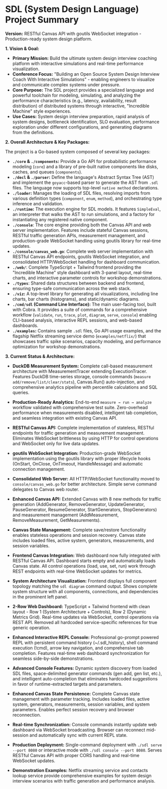 # SDL (System Design Language) Project Summary

**Version:** RESTful Canvas API with goutils WebSocket integration - Production-ready system design platform.

**1. Vision & Goal:**

*   **Primary Mission:** Build the ultimate system design interview coaching platform with interactive simulations and real-time performance visualization.
*   **Conference Focus:** "Building an Open Source System Design Interview Coach With Interactive Simulations" - enabling engineers to visualize and communicate complex systems under pressure.
*   **Core Purpose:** The SDL project provides a specialized language and powerful toolchain for modeling, simulating, and analyzing the performance characteristics (e.g., latency, availability, result distribution) of distributed systems through interactive, "Incredible Machine" style experiences.
*   **Use Cases:** System design interview preparation, rapid analysis of system designs, bottleneck identification, SLO evaluation, performance exploration under different configurations, and generating diagrams from the definitions.

**2. Overall Architecture & Key Packages:**

The project is a Go-based system composed of several key packages:

*   **`./core` & `./components`:** Provide a Go API for probabilistic performance modeling (`core`) and a library of pre-built native components like disks, caches, and queues (`components`).
*   **`./decl` & `./parser`:** Define the language's Abstract Syntax Tree (AST) and implement the `goyacc`-based parser to generate the AST from `.sdl` files. The language now supports top-level `native method` declarations.
*   **`./loader`:** Manages the loading of SDL files, resolving imports from various definition types (`component`, `enum`, `method`), and orchestrating type inference and validation.
*   **`./runtime`:** The execution engine for SDL models. It features `SimpleEval`, an interpreter that walks the AST to run simulations, and a factory for instantiating any registered native component.
*   **`./console`**: The core engine providing both the Canvas API and web server implementation. Features include stateful Canvas sessions, RESTful traffic generation APIs, measurement management, and production-grade WebSocket handling using goutils library for real-time updates.
*   **`./console/canvas_web.go`**: Complete web server implementation with RESTful Canvas API endpoints, goutils WebSocket integration, and consolidated HTTP/WebSocket handling for dashboard communication.
*   **`./web/`**: Complete TypeScript + Tailwind frontend providing the "Incredible Machine" style dashboard with 3-panel layout, real-time charts, and interactive parameter controls for workshop demonstrations.
*   **`./types`**: Shared data structures between backend and frontend, ensuring type-safe communication across the web stack.
*   **`./viz`:** A top-level library for generating all visualizations, including line charts, bar charts (histograms), and static/dynamic diagrams.
*   **`./cmd/sdl` (Command Line Interface):** The main user-facing tool, built with Cobra. It provides a suite of commands for a comprehensive workflow (`validate`, `run`, `trace`, `plot`, `diagram`, `serve`, `console`) enabling CLI-based analysis, interactive REPL sessions, and web-based dashboards.
*   **`./examples`:** Contains sample `.sdl` files, Go API usage examples, and the flagship Netflix streaming service demo (`examples/netflix/`) that showcases traffic spike scenarios, capacity modeling, and performance optimization for workshop demonstrations.

**3. Current Status & Architecture:**

*   **DuckDB Measurement System:** Complete call-based measurement architecture with MeasurementTracer extending ExecutionTracer. Features DuckDB time-series storage, console commands (`measure add/remove/list/clear/stats`), Canvas.Run() auto-injection, and comprehensive analytics pipeline with percentile calculations and SQL queries.
*   **Production-Ready Analytics:** End-to-end `measure → run → analyze` workflow validated with comprehensive test suite. Zero-overhead performance when measurements disabled, intelligent tab completion, and seamless integration with existing Canvas API.

*   **RESTful Canvas API:** Complete implementation of stateless, RESTful endpoints for traffic generation and measurement management. Eliminates WebSocket brittleness by using HTTP for control operations and WebSocket only for live data updates.
*   **goutils WebSocket Integration:** Production-grade WebSocket implementation using the goutils library with proper lifecycle hooks (OnStart, OnClose, OnTimeout, HandleMessage) and automatic connection management.
*   **Consolidated Web Server:** All HTTP/WebSocket functionality moved to `console/canvas_web.go` for better architecture. Simple serve command delegates to Canvas web router.
*   **Enhanced Canvas API:** Extended Canvas with 8 new methods for traffic generation (AddGenerator, RemoveGenerator, UpdateGenerator, PauseGenerator, ResumeGenerator, StartGenerators, StopGenerators) and measurement management (AddMeasurement, RemoveMeasurement, GetMeasurements).
*   **Canvas State Management:** Complete save/restore functionality enables stateless operations and session recovery. Canvas state includes loaded files, active system, generators, measurements, and session variables.
*   **Frontend Canvas Integration:** Web dashboard now fully integrated with RESTful Canvas API. Dashboard starts empty and automatically loads Canvas state. All control operations (load, use, set, run) work through REST endpoints with real-time WebSocket updates for metrics.
*   **System Architecture Visualization:** Frontend displays full component topology matching the `sdl diagram` command output. Shows complete system structure with all components, connections, and dependencies in the prominent left panel.
*   **2-Row Web Dashboard:** TypeScript + Tailwind frontend with clean layout - Row 1 (System Architecture + Controls), Row 2 (Dynamic Metrics Grid). Real-time updates via WebSocket, control operations via REST API. Removed all hardcoded service-specific references for true generic operation.
*   **Enhanced Interactive REPL Console:** Professional go-prompt powered REPL with persistent command history (~/.sdl_history), shell command execution (!cmd), arrow key navigation, and comprehensive tab completion. Features real-time web dashboard synchronization for seamless side-by-side demonstrations.
*   **Advanced Console Features:** Dynamic system discovery from loaded SDL files, space-delimited generator commands (gen add, gen list, etc.), and intelligent auto-completion that eliminates hardcoded suggestions in favor of runtime-extracted targets and parameters.
*   **Enhanced Canvas State Persistence:** Complete Canvas state management with parameter tracking. Includes loaded files, active system, generators, measurements, session variables, and system parameters. Enables perfect session recovery and browser reconnection.
*   **Real-time Synchronization:** Console commands instantly update web dashboard via WebSocket broadcasting. Browser can reconnect mid-session and automatically sync with current REPL state.
*   **Production Deployment:** Single-command deployment with `./sdl serve --port 8080` or interactive mode with `./sdl console --port 8080`. Serves RESTful Canvas API with proper CORS handling and real-time WebSocket updates.
*   **Demonstration Examples:** Netflix streaming service and contacts lookup service provide comprehensive examples for system design interview scenarios with traffic generation and performance analysis.
